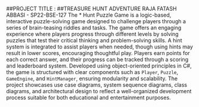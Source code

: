 ##PROJECT TITLE : ##TREASURE HUNT ADVENTURE
RAJA FATASH ABBASI - SP22-BSE-127
The * Hunt Puzzle Game is a logic-based, interactive puzzle-solving game designed to challenge players through a series of brain-teasing riddles and tasks. The game offers an engaging experience where players progress through different levels by solving puzzles that test their critical thinking and problem-solving skills. A hint system is integrated to assist players when needed, though using hints may result in lower scores, encouraging thoughtful play. Players earn points for each correct answer, and their progress can be tracked through a scoring and leaderboard system. Developed using object-oriented principles in C#, the game is structured with clear components such as `Player`, `Puzzle`, `GameEngine`, and `HintManager`, ensuring modularity and scalability. The project showcases use case diagrams, system sequence diagrams, class diagrams, and architectural design to reflect a well-organized development process suitable for both educational and entertainment purposes.
